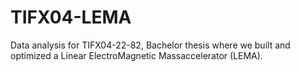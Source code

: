 # TIFX04-LEMA
Data analysis for TIFX04-22-82, Bachelor thesis where we built and optimized a Linear ElectroMagnetic Massaccelerator (LEMA).

